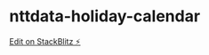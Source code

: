 # nttdata-holiday-calendar

[Edit on StackBlitz ⚡️](https://stackblitz.com/edit/nttdata-holiday-calendar)